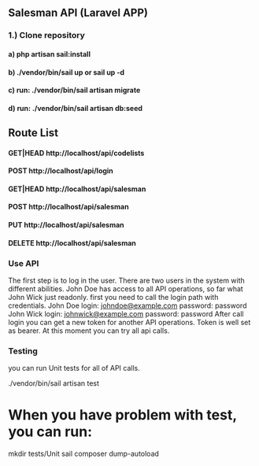 ## Salesman API (Laravel APP)
### 1.) Clone repository
#### a) php artisan sail:install
#### b) ./vendor/bin/sail up or sail up -d
#### c) run: ./vendor/bin/sail artisan migrate
#### d) run: ./vendor/bin/sail artisan db:seed

## Route List
#### GET|HEAD  http://localhost/api/codelists
#### POST      http://localhost/api/login
#### GET|HEAD  http://localhost/api/salesman
#### POST      http://localhost/api/salesman
#### PUT       http://localhost/api/salesman
#### DELETE    http://localhost/api/salesman

### Use API
The first step is to log in the user. There are two users in the system with different abilities. John Doe has access to all API operations, so far what John Wick just readonly. first you need to call the login path with credentials.
John Doe login: johndoe@example.com password: password
John Wick login: johnwick@example.com password: password
After call login you can get a new token for another API operations. Token is well set as bearer. At this moment you can try all api calls.

### Testing
you can run Unit tests for all of API calls.

./vendor/bin/sail artisan test

# When you have problem with test, you can run:
mkdir tests/Unit
sail composer dump-autoload
